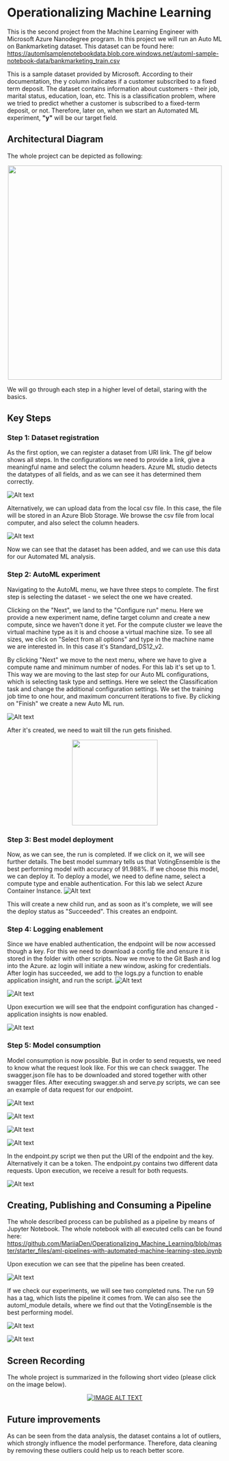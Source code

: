 # Operationalizing Machine Learning

This is the second project from the Machine Learning Engineer with Microsoft Azure Nanodegree program. In this project we will run an Auto ML on Bankmarketing dataset. This dataset can be found here: https://automlsamplenotebookdata.blob.core.windows.net/automl-sample-notebook-data/bankmarketing_train.csv

This is a sample dataset provided by Microsoft. According to their documentation, the y column indicates if a customer subscribed to a fixed term deposit. The dataset contains information about customers - their job, marital status, education, loan, etc. This is a classification problem, where we tried to predict whether a customer is subscribed to a fixed-term deposit, or not. Therefore, later on, when we start an Automated ML experiment, **"y"** will be our target field. 

## Architectural Diagram
The whole project can be depicted as following:

<div align="center">
  <img src="images/1_Project_Architecture.png" height="500" />
</div>

We will go through each step in a higher level of detail, staring with the basics. 

## Key Steps

### Step 1: Dataset registration
As the first option, we can register a dataset from URI link. The gif below shows all steps. In the configurations we need to provide a link, give a meaningful name and select the column headers. Azure ML studio detects the datatypes of all fields, and as we can see it has determined them correctly.

![Alt text](images/screenshots/dataset-created.png "Optional Title")
<!--- ![Alt text](images/Step1_Option1.gif "Optional Title") -->
Alternatively, we can upload data from the local csv file. In this case, the file will be stored in an Azure Blob Storage. We browse the csv file from local computer, and also select the column headers. 

![Alt text](images/screenshots/dataset-created-2.png "Optional Title")
<!--- ![Alt text](images/Step1_Option2.gif "Optional Title") -->
Now we can see that the dataset has been added, and we can use this data for our Automated ML analysis.

### Step 2: AutoML experiment

Navigating to the AutoML menu, we have three steps to complete. The first step is selecting the dataset - we select the one we have created. 

Clicking on the "Next", we land to the "Configure run" menu. Here we provide a new experiment name, define target column and create a new compute, since we haven't done it yet. 
For the compute cluster we leave the virtual machine type as it is and choose a virtual machine size. To see all sizes, we click on "Select from all options" and type in the machine name we are interested in. In this case it's Standard_DS12_v2.

By clicking "Next" we move to the next menu, where we have to give a compute name and minimum number of nodes. For this lab it's set up to 1. 
This way we are moving to the last step for our Auto ML configurations, which is selecting task type and settings. Here we select the Classification task and change the additional configuration settings. We set the training job time to one hour, and maximum concurrent iterations to five. By clicking on "Finish" we create a new Auto ML run.
<!--- ![Alt text](images/Step2_AutoML.gif "Optional Title") -->
![Alt text](images/screenshots/experiment-complete.png "Optional Title")

After it's created, we need to wait till the run gets finished. 
<div align="center">
  <img src="https://i.ytimg.com/vi/MXcMV-d_2Js/maxresdefault.jpg" height="200" />
</div>

### Step 3: Best model deployment
Now, as we can see, the run is completed. If we click on it, we will see further details. The best model summary tells us that VotingEnsemble is the best performing model with accuracy of 91.988%. If we choose this model, we can deploy it. To deploy a model, we need to define name, select a compute type and enable authentication. For this lab we select Azure Container Instance. 
![Alt text](images/screenshots/best-model.png "Optional Title")

This will create a new child run, and as soon as it's complete, we will see the deploy status as "Succeeded". This creates an endpoint. 
<!--- ![Alt text](images/Step3_Deployment.gif "Optional Title") -->

### Step 4: Logging enablement
Since we have enabled authentication, the endpoint will be now accessed though a key. For this we need to download a config file and ensure it is stored in the folder with other scripts. Now we move to the Git Bash and log into the Azure. az login will initiate a new window, asking for credentials. After login has succeeded, we add to the logs.py a function to enable application insight, and run the script. 
![Alt text](images/screenshots/insights-enablement.png "Optional Title")

![Alt text](images/screenshots/logging.png "Optional Title")

Upon execurtion we will see that the endpoint configuration has changed - application insights is now enabled. 
<!--- ![Alt text](images/Step4_Logging.gif "Optional Title") -->
![Alt text](images/screenshots/insights-enabled.png "Optional Title")

### Step 5: Model consumption
Model consumption is now possible. But in order to send requests, we need to know what the request look like. For this we can check swagger. The swagger.json file has to be downloaded and stored together with other swagger files. After executing swagger.sh and serve.py scripts, we can see an example of data request for our endpoint. 

![Alt text](images/screenshots/docker.PNG "Optional Title")

![Alt text](images/screenshots/swagger-get-post.PNG "Optional Title")

![Alt text](images/screenshots/swagger-get.PNG "Optional Title")

![Alt text](images/screenshots/swagger-post.png "Optional Title")

In the endpoint.py script we then put the URI of the endpoint and the key. Alternatively it can be a token. The endpoint.py contains two different data requests. Upon execution, we receive a result for both requests. 
<!--- ![Alt text](images/Step5_Consumption.gif "Optional Title") -->
![Alt text](images/screenshots/endpoint.png "Optional Title")

## Creating, Publishing and Consuming a Pipeline
The whole described process can be published as a pipeline by means of Jupyter Notebook. The whole notebook with all executed cells can be found here: https://github.com/MariiaDen/Operationalizing_Machine_Learning/blob/master/starter_files/aml-pipelines-with-automated-machine-learning-step.ipynb

Upon execution we can see that the pipeline has been created. 
<!--- ![Alt text](images/Pipeline.PNG "Optional Title") -->
![Alt text](images/screenshots/graph.png "Optional Title")

If we check our experiments, we will see two completed runs. The run 59 has a tag, which lists the pipeline it comes from. We can also see the automl_module details, where we find out that the VotingEnsemble is the best performing model. 
<!--- ![Alt text](images/Pipeline.gif "Optional Title") -->
![Alt text](images/Pipeline.PNG "Optional Title")

![Alt text](images/screenshots/pipeline.png "Optional Title")

## Screen Recording
The whole project is summarized in the following short video (please click on the image below). 
<div align="center">
  <a href="https://drive.google.com/file/d/1XU4UQ5OgIuSlD06CzA4EFjF7Y8i11u6r/view?usp=sharing"><img src="https://images.pexels.com/photos/1626481/pexels-photo-1626481.jpeg?auto=compress&cs=tinysrgb&dpr=1&w=500" alt="IMAGE ALT TEXT"></a>
</div>

## Future improvements
As can be seen from the data analysis, the dataset contains a lot of outliers, which strongly influence the model performance. Therefore, data cleaning by removing these outliers could help us to reach better score.
